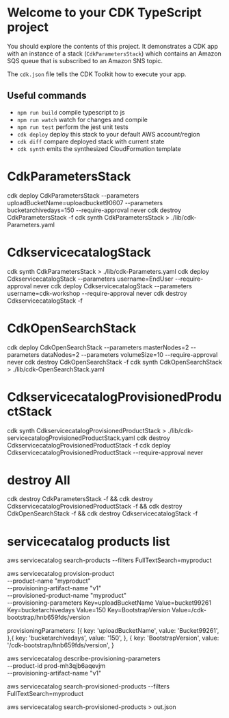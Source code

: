# Welcome to your CDK TypeScript project

You should explore the contents of this project. It demonstrates a CDK app with an instance of a stack (`CdkParametersStack`)
which contains an Amazon SQS queue that is subscribed to an Amazon SNS topic.

The `cdk.json` file tells the CDK Toolkit how to execute your app.

## Useful commands

* `npm run build`   compile typescript to js
* `npm run watch`   watch for changes and compile
* `npm run test`    perform the jest unit tests
* `cdk deploy`      deploy this stack to your default AWS account/region
* `cdk diff`        compare deployed stack with current state
* `cdk synth`       emits the synthesized CloudFormation template

# CdkParametersStack
cdk deploy CdkParametersStack  --parameters uploadBucketName=uploadbucket90607 --parameters bucketarchivedays=150 --require-approval never
cdk destroy CdkParametersStack -f 
cdk synth  CdkParametersStack   > ./lib/cdk-Parameters.yaml

# CdkservicecatalogStack
cdk synth  CdkParametersStack   > ./lib/cdk-Parameters.yaml
cdk deploy CdkservicecatalogStack  --parameters username=EndUser  --require-approval never
cdk deploy CdkservicecatalogStack  --parameters username=cdk-workshop  --require-approval never
cdk destroy  CdkservicecatalogStack -f  

# CdkOpenSearchStack
cdk deploy CdkOpenSearchStack  --parameters masterNodes=2 --parameters dataNodes=2 --parameters volumeSize=10  --require-approval never
cdk destroy CdkOpenSearchStack -f 
cdk synth  CdkOpenSearchStack   > ./lib/cdk-OpenSearchStack.yaml

# CdkservicecatalogProvisionedProductStack
cdk synth  CdkservicecatalogProvisionedProductStack   > ./lib/cdk-servicecatalogProvisionedProductStack.yaml
cdk destroy CdkservicecatalogProvisionedProductStack -f
cdk deploy CdkservicecatalogProvisionedProductStack    --require-approval never


# destroy All
cdk destroy CdkParametersStack -f  && cdk destroy CdkservicecatalogProvisionedProductStack -f && cdk destroy CdkOpenSearchStack -f  && cdk destroy  CdkservicecatalogStack -f  


# servicecatalog products list
aws servicecatalog search-products  --filters FullTextSearch=myproduct

aws servicecatalog provision-product \
    --product-name "myproduct" \
    --provisioning-artifact-name "v1" \
    --provisioned-product-name "myproduct" \
    --provisioning-parameters  Key=uploadBucketName Value=bucket99261 Key=bucketarchivedays Value=150 Key=BootstrapVersion Value=/cdk-bootstrap/hnb659fds/version

  provisioningParameters: [{
            key: 'uploadBucketName',
            value: 'Bucket99261',
          },{
            key: 'bucketarchivedays',
            value: '150',
          },
          {
            key: 'BootstrapVersion',
            value: '/cdk-bootstrap/hnb659fds/version',
          }

aws servicecatalog describe-provisioning-parameters \
--product-id prod-mh3qjb6aqevjm \
 --provisioning-artifact-name "v1" 

 aws servicecatalog  search-provisioned-products   --filters FullTextSearch=myproduct

  aws servicecatalog  search-provisioned-products   > out.json   